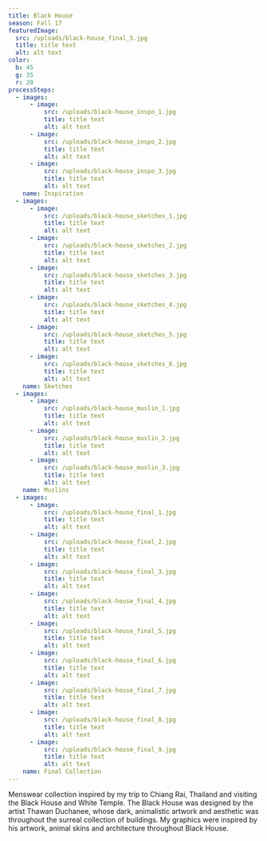 ```yaml
---
title: Black House
season: Fall 17
featuredImage:
  src: /uploads/black-house_final_5.jpg
  title: title text
  alt: alt text
color:
  b: 45
  g: 35
  r: 20
processSteps:
  - images:
      - image:
          src: /uploads/black-house_inspo_1.jpg
          title: title text
          alt: alt text
      - image:
          src: /uploads/black-house_inspo_2.jpg
          title: title text
          alt: alt text
      - image:
          src: /uploads/black-house_inspo_3.jpg
          title: title text
          alt: alt text
    name: Inspiration
  - images:
      - image:
          src: /uploads/black-house_sketches_1.jpg
          title: title text
          alt: alt text
      - image:
          src: /uploads/black-house_sketches_2.jpg
          title: title text
          alt: alt text
      - image:
          src: /uploads/black-house_sketches_3.jpg
          title: title text
          alt: alt text
      - image:
          src: /uploads/black-house_sketches_4.jpg
          title: title text
          alt: alt text
      - image:
          src: /uploads/black-house_sketches_5.jpg
          title: title text
          alt: alt text
      - image:
          src: /uploads/black-house_sketches_6.jpg
          title: title text
          alt: alt text
    name: Sketches
  - images:
      - image:
          src: /uploads/black-house_muslin_1.jpg
          title: title text
          alt: alt text
      - image:
          src: /uploads/black-house_muslin_2.jpg
          title: title text
          alt: alt text
      - image:
          src: /uploads/black-house_muslin_3.jpg
          title: title text
          alt: alt text
    name: Muslins
  - images:
      - image:
          src: /uploads/black-house_final_1.jpg
          title: title text
          alt: alt text
      - image:
          src: /uploads/black-house_final_2.jpg
          title: title text
          alt: alt text
      - image:
          src: /uploads/black-house_final_3.jpg
          title: title text
          alt: alt text
      - image:
          src: /uploads/black-house_final_4.jpg
          title: title text
          alt: alt text
      - image:
          src: /uploads/black-house_final_5.jpg
          title: title text
          alt: alt text
      - image:
          src: /uploads/black-house_final_6.jpg
          title: title text
          alt: alt text
      - image:
          src: /uploads/black-house_final_7.jpg
          title: title text
          alt: alt text
      - image:
          src: /uploads/black-house_final_8.jpg
          title: title text
          alt: alt text
      - image:
          src: /uploads/black-house_final_9.jpg
          title: title text
          alt: alt text
    name: Final Collection
---
```

Menswear collection inspired by my trip to Chiang Rai, Thailand and visiting the
 Black House and White Temple. The Black House was designed by the artist
 Thawan Duchanee, whose dark, animalistic artwork and aesthetic was throughout
 the surreal collection of buildings. My graphics were inspired by his artwork,
 animal skins and architecture throughout Black House.
